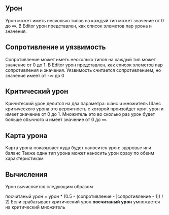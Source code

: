 ## Урон

Урон может иметь несколько типов на каждый тип может значение от 0 до ∞.
В Editor урон представлен, как список элеметов пар урона и значения.

## Сопротивление и уязвимость

Сопротивление может иметь несколько типов на каждый тип может значение от 0 до 1.
В Editor урон представлен, как список элеметов пар сопротивления и значения.
Уязвимость считается сопротивлением, но значение имеет от -∞ до 0

## Критический урон

Кричитеский урон делится на два параметра: шанс и множитель
Шанс критического урона это вероятность с которой произойдет крит. урон и имеет значение от 0 до 1.
Множитель это во сколько раз урон будет больше обычного и имеет значение от 0 до ∞.

## Карта урона

Карта урона показывает куда будет наносится урон: здоровье или баланс
Также один тип урона может наносить урон сразу по обеим характеристикам

## Вычисления

Урон вычисляется следующим образом

посчитаный урон = урон \* (0.5 - (сопротивление - |сопротивление - 1|) / 2)
Если срабатывает критический урон **посчитаный урон** умножается на критический множитель
